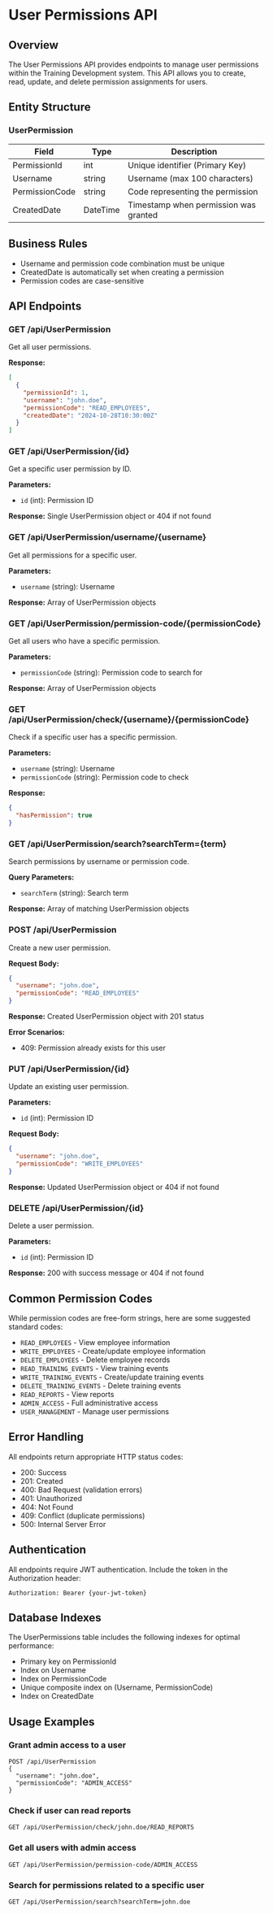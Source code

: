 # User Permissions API

## Overview

The User Permissions API provides endpoints to manage user permissions within the Training Development system. This API allows you to create, read, update, and delete permission assignments for users.

## Entity Structure

### UserPermission

| Field          | Type     | Description                           |
| -------------- | -------- | ------------------------------------- |
| PermissionId   | int      | Unique identifier (Primary Key)       |
| Username       | string   | Username (max 100 characters)         |
| PermissionCode | string   | Code representing the permission      |
| CreatedDate    | DateTime | Timestamp when permission was granted |

## Business Rules

- Username and permission code combination must be unique
- CreatedDate is automatically set when creating a permission
- Permission codes are case-sensitive

## API Endpoints

### GET /api/UserPermission

Get all user permissions.

**Response:**

```json
[
  {
    "permissionId": 1,
    "username": "john.doe",
    "permissionCode": "READ_EMPLOYEES",
    "createdDate": "2024-10-28T10:30:00Z"
  }
]
```

### GET /api/UserPermission/{id}

Get a specific user permission by ID.

**Parameters:**

- `id` (int): Permission ID

**Response:** Single UserPermission object or 404 if not found

### GET /api/UserPermission/username/{username}

Get all permissions for a specific user.

**Parameters:**

- `username` (string): Username

**Response:** Array of UserPermission objects

### GET /api/UserPermission/permission-code/{permissionCode}

Get all users who have a specific permission.

**Parameters:**

- `permissionCode` (string): Permission code to search for

**Response:** Array of UserPermission objects

### GET /api/UserPermission/check/{username}/{permissionCode}

Check if a specific user has a specific permission.

**Parameters:**

- `username` (string): Username
- `permissionCode` (string): Permission code to check

**Response:**

```json
{
  "hasPermission": true
}
```

### GET /api/UserPermission/search?searchTerm={term}

Search permissions by username or permission code.

**Query Parameters:**

- `searchTerm` (string): Search term

**Response:** Array of matching UserPermission objects

### POST /api/UserPermission

Create a new user permission.

**Request Body:**

```json
{
  "username": "john.doe",
  "permissionCode": "READ_EMPLOYEES"
}
```

**Response:** Created UserPermission object with 201 status

**Error Scenarios:**

- 409: Permission already exists for this user

### PUT /api/UserPermission/{id}

Update an existing user permission.

**Parameters:**

- `id` (int): Permission ID

**Request Body:**

```json
{
  "username": "john.doe",
  "permissionCode": "WRITE_EMPLOYEES"
}
```

**Response:** Updated UserPermission object or 404 if not found

### DELETE /api/UserPermission/{id}

Delete a user permission.

**Parameters:**

- `id` (int): Permission ID

**Response:** 200 with success message or 404 if not found

## Common Permission Codes

While permission codes are free-form strings, here are some suggested standard codes:

- `READ_EMPLOYEES` - View employee information
- `WRITE_EMPLOYEES` - Create/update employee information
- `DELETE_EMPLOYEES` - Delete employee records
- `READ_TRAINING_EVENTS` - View training events
- `WRITE_TRAINING_EVENTS` - Create/update training events
- `DELETE_TRAINING_EVENTS` - Delete training events
- `READ_REPORTS` - View reports
- `ADMIN_ACCESS` - Full administrative access
- `USER_MANAGEMENT` - Manage user permissions

## Error Handling

All endpoints return appropriate HTTP status codes:

- 200: Success
- 201: Created
- 400: Bad Request (validation errors)
- 401: Unauthorized
- 404: Not Found
- 409: Conflict (duplicate permissions)
- 500: Internal Server Error

## Authentication

All endpoints require JWT authentication. Include the token in the Authorization header:

```
Authorization: Bearer {your-jwt-token}
```

## Database Indexes

The UserPermissions table includes the following indexes for optimal performance:

- Primary key on PermissionId
- Index on Username
- Index on PermissionCode
- Unique composite index on (Username, PermissionCode)
- Index on CreatedDate

## Usage Examples

### Grant admin access to a user

```http
POST /api/UserPermission
{
  "username": "john.doe",
  "permissionCode": "ADMIN_ACCESS"
}
```

### Check if user can read reports

```http
GET /api/UserPermission/check/john.doe/READ_REPORTS
```

### Get all users with admin access

```http
GET /api/UserPermission/permission-code/ADMIN_ACCESS
```

### Search for permissions related to a specific user

```http
GET /api/UserPermission/search?searchTerm=john.doe
```
